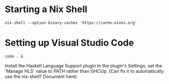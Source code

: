 # Starting a Nix Shell
```
nix-shell --option binary-caches 'https://cache.nixos.org'
```

# Setting up Visual Studio Code

```
code . &
```

Install the Haskell Language Support plugin
In the plugin's Settings,  set the 'Manage HLS' value to
PATH rather than GHCUp.
(Can fix it to automatically use the nix-shell? Document here)
 
